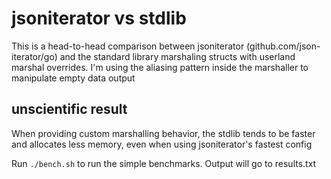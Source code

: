 # jsoniterator vs stdlib

This is a head-to-head comparison between jsoniterator (github.com/json-iterator/go) 
and the standard library marshaling structs with userland marshal overrides.  I'm 
using the aliasing pattern inside the marshaller to manipulate empty data output

## unscientific result

When providing custom marshalling behavior, the stdlib tends to be faster and 
allocates less memory, even when using jsoniterator's fastest config

Run `./bench.sh` to run the simple benchmarks.  Output will go to results.txt
